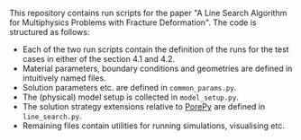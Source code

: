 This repository contains run scripts for the paper "A Line Search Algorithm for Multiphysics Problems with Fracture Deformation".
The code is structured as follows:
- Each of the two run scripts contain the definition of the runs for the test cases in either of the section 4.1 and 4.2.
- Material parameters, boundary conditions and geometries are defined in intuitively named files.
- Solution parameters etc. are defined in `common_params.py`.
- The (physical) model setup is collected in `model_setup.py`.
- The solution strategy extensions relative to [PorePy](https://github.com/pmgbergen/porepy) are defined in `line_search.py`.
- Remaining files contain utilities for running simulations, visualising etc.
